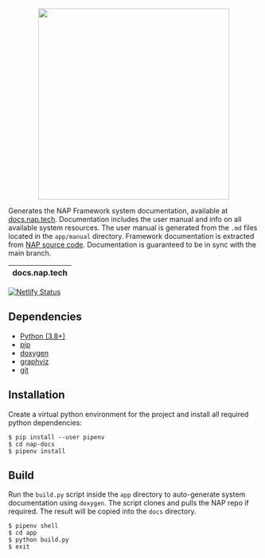 <br>
<p align="center">
  <img width=384 src="https://download.nap.tech/identity/svg/logos/nap_logo_blue.svg">
</p>

Generates the NAP Framework system documentation, available at [docs.nap.tech](https://docs.nap.tech). Documentation includes the user manual and info on all available system resources. The user manual is generated from the `.md` files located in the `app/manual` directory. Framework documentation is extracted from [NAP source code](https://github.com/napframework/nap). Documentation is guaranteed to be in sync with the main branch.

| docs.nap.tech |
| ------------- |
[![Netlify Status](https://api.netlify.com/api/v1/badges/9eaa7116-9815-463b-8836-e1fc68b539a3/deploy-status)](https://app.netlify.com/sites/nap-docs/deploys)

## Dependencies
- [Python (3.8+)](https://www.python.org/downloads/) 
- [pip](https://pypi.org/project/pip/)
- [doxygen](https://doxygen.nl/)
- [graphviz](https://graphviz.org/)
- [git](https://git-scm.com/)

## Installation
Create a virtual python environment for the project and install all required python dependencies:

```shell
$ pip install --user pipenv
$ cd nap-docs
$ pipenv install
```

## Build

Run the `build.py` script inside the `app` directory to auto-generate system documentation using `doxygen`. The script clones and pulls the NAP repo if required. The result will be copied into the `docs` directory.
```shell
$ pipenv shell
$ cd app
$ python build.py
$ exit
```
